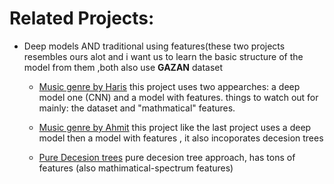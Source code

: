 # **Related Projects:**
* Deep models AND traditional using features(these two projects resembles ours alot and i want us to learn the basic structure of the model from them ,both also use **GAZAN** dataset
    * [Music genre by Haris](https://arxiv.org/abs/1804.01149)
    this project uses two appearches: a deep model one (CNN) and a model with features.
    things to watch out for mainly: the dataset and "mathmatical" features.

    * [Music genre by Ahmit](https://ieeexplore.ieee.org/abstract/document/8554016)
    this project like the last project uses a deep model then a model with features , it also incoporates decesion trees
    
    * [Pure Decesion trees](https://www.researchgate.net/profile/Beatriz-Flamia-Azevedo/publication/321023135_A_Decision_Tree_Approach_for_the_Musical_Genres_Classification/links/604bf768299bf13c4f01183d/A-Decision-Tree-Approach-for-the-Musical-Genres-Classification.pdf) pure decesion tree
      approach, has tons of features (also mathimatical-spectrum features)



